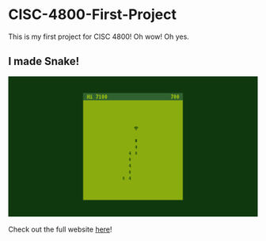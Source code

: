# CISC-4800-First-Project
This is my first project for CISC 4800! Oh wow! Oh yes.

## I made Snake!

![Snake Screenshot](./screenshot.png)

Check out the full website [here](https://kenny-designs.github.io/CISC-4800-First-Project/index.html)!
